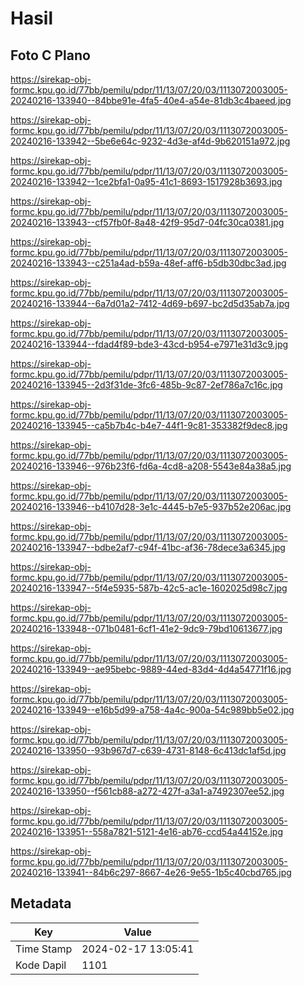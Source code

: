 # Hasil

## Foto C Plano

https://sirekap-obj-formc.kpu.go.id/77bb/pemilu/pdpr/11/13/07/20/03/1113072003005-20240216-133940--84bbe91e-4fa5-40e4-a54e-81db3c4baeed.jpg

https://sirekap-obj-formc.kpu.go.id/77bb/pemilu/pdpr/11/13/07/20/03/1113072003005-20240216-133942--5be6e64c-9232-4d3e-af4d-9b620151a972.jpg

https://sirekap-obj-formc.kpu.go.id/77bb/pemilu/pdpr/11/13/07/20/03/1113072003005-20240216-133942--1ce2bfa1-0a95-41c1-8693-1517928b3693.jpg

https://sirekap-obj-formc.kpu.go.id/77bb/pemilu/pdpr/11/13/07/20/03/1113072003005-20240216-133943--cf57fb0f-8a48-42f9-95d7-04fc30ca0381.jpg

https://sirekap-obj-formc.kpu.go.id/77bb/pemilu/pdpr/11/13/07/20/03/1113072003005-20240216-133943--c251a4ad-b59a-48ef-aff6-b5db30dbc3ad.jpg

https://sirekap-obj-formc.kpu.go.id/77bb/pemilu/pdpr/11/13/07/20/03/1113072003005-20240216-133944--6a7d01a2-7412-4d69-b697-bc2d5d35ab7a.jpg

https://sirekap-obj-formc.kpu.go.id/77bb/pemilu/pdpr/11/13/07/20/03/1113072003005-20240216-133944--fdad4f89-bde3-43cd-b954-e7971e31d3c9.jpg

https://sirekap-obj-formc.kpu.go.id/77bb/pemilu/pdpr/11/13/07/20/03/1113072003005-20240216-133945--2d3f31de-3fc6-485b-9c87-2ef786a7c16c.jpg

https://sirekap-obj-formc.kpu.go.id/77bb/pemilu/pdpr/11/13/07/20/03/1113072003005-20240216-133945--ca5b7b4c-b4e7-44f1-9c81-353382f9dec8.jpg

https://sirekap-obj-formc.kpu.go.id/77bb/pemilu/pdpr/11/13/07/20/03/1113072003005-20240216-133946--976b23f6-fd6a-4cd8-a208-5543e84a38a5.jpg

https://sirekap-obj-formc.kpu.go.id/77bb/pemilu/pdpr/11/13/07/20/03/1113072003005-20240216-133946--b4107d28-3e1c-4445-b7e5-937b52e206ac.jpg

https://sirekap-obj-formc.kpu.go.id/77bb/pemilu/pdpr/11/13/07/20/03/1113072003005-20240216-133947--bdbe2af7-c94f-41bc-af36-78dece3a6345.jpg

https://sirekap-obj-formc.kpu.go.id/77bb/pemilu/pdpr/11/13/07/20/03/1113072003005-20240216-133947--5f4e5935-587b-42c5-ac1e-1602025d98c7.jpg

https://sirekap-obj-formc.kpu.go.id/77bb/pemilu/pdpr/11/13/07/20/03/1113072003005-20240216-133948--071b0481-6cf1-41e2-9dc9-79bd10613677.jpg

https://sirekap-obj-formc.kpu.go.id/77bb/pemilu/pdpr/11/13/07/20/03/1113072003005-20240216-133949--ae95bebc-9889-44ed-83d4-4d4a54771f16.jpg

https://sirekap-obj-formc.kpu.go.id/77bb/pemilu/pdpr/11/13/07/20/03/1113072003005-20240216-133949--e16b5d99-a758-4a4c-900a-54c989bb5e02.jpg

https://sirekap-obj-formc.kpu.go.id/77bb/pemilu/pdpr/11/13/07/20/03/1113072003005-20240216-133950--93b967d7-c639-4731-8148-6c413dc1af5d.jpg

https://sirekap-obj-formc.kpu.go.id/77bb/pemilu/pdpr/11/13/07/20/03/1113072003005-20240216-133950--f561cb88-a272-427f-a3a1-a7492307ee52.jpg

https://sirekap-obj-formc.kpu.go.id/77bb/pemilu/pdpr/11/13/07/20/03/1113072003005-20240216-133951--558a7821-5121-4e16-ab76-ccd54a44152e.jpg

https://sirekap-obj-formc.kpu.go.id/77bb/pemilu/pdpr/11/13/07/20/03/1113072003005-20240216-133941--84b6c297-8667-4e26-9e55-1b5c40cbd765.jpg


## Metadata

| Key        | Value               |
| ---------- | ------------------- |
| Time Stamp | 2024-02-17 13:05:41 |
| Kode Dapil | 1101                |



